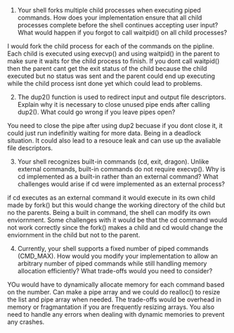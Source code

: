 1. Your shell forks multiple child processes when executing piped commands. How does your implementation ensure that all child processes complete before the shell continues accepting user input? What would happen if you forgot to call waitpid() on all child processes?

I would fork the child process for each of the commands on the pipline. Each child is executed using execvp() and using waitpid() in the parent to make sure it waits for the child process to finish. If you dont call waitpid() then the parent cant get the exit status of the child because the child executed but no status was sent and the parent could end up executing while the child process isnt done yet which could lead to problems. 

2. The dup2() function is used to redirect input and output file descriptors. Explain why it is necessary to close unused pipe ends after calling dup2(). What could go wrong if you leave pipes open?

You need to close the pipe after using dup2 becuase if you dont close it, it could just run indefinitly waiting for more data. Being in a deadlock situation. It could also lead to a resouce leak and can use up the avaliable file descriptors. 

3. Your shell recognizes built-in commands (cd, exit, dragon). Unlike external commands, built-in commands do not require execvp(). Why is cd implemented as a built-in rather than an external command? What challenges would arise if cd were implemented as an external process?

if cd executes as an external command it would execute in its own child made by fork() but this would change the working directory of the child but no the parents. Being a built in command, the shell can modify its own enviornment. Some challenges with it would be that the cd command would not work correctly since the fork() makes a child and cd would change the enviornment in the child but not to the parent. 

4. Currently, your shell supports a fixed number of piped commands (CMD_MAX). How would you modify your implementation to allow an arbitrary number of piped commands while still handling memory allocation efficiently? What trade-offs would you need to consider?

YOu would have to dynamically allocate memory for each command based on the number. Can make a pipe array and we could do realloc() to resize the list and pipe array when needed. The trade-offs would be overhead in memory or fragmantation if you are frequently resizing arrays. You also need to handle any errors when dealing with dynamic memories to prevent any crashes. 